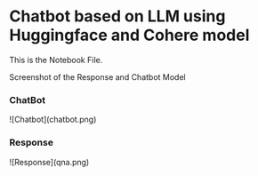 # Chatbot based on LLM using Huggingface and Cohere model

This is the Notebook File.

Screenshot of the Response and Chatbot Model

<h3>ChatBot</h3>
![Chatbot](chatbot.png)


<h3>Response</h3>
![Response](qna.png)